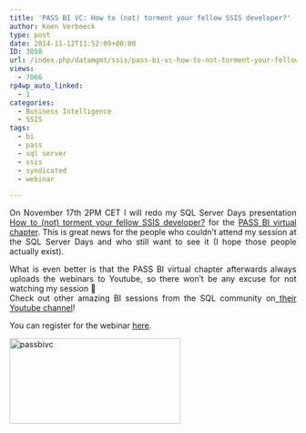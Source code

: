```yaml
---
title: 'PASS BI VC: How to (not) torment your fellow SSIS developer?'
author: Koen Verbeeck
type: post
date: 2014-11-12T11:52:09+00:00
ID: 3058
url: /index.php/datamgmt/ssis/pass-bi-vc-how-to-not-torment-your-fellow-ssis-developer/
views:
  - 7066
rp4wp_auto_linked:
  - 1
categories:
  - Business Intelligence
  - SSIS
tags:
  - bi
  - pass
  - sql server
  - ssis
  - syndicated
  - webinar

---
```

<p style="text-align: justify">
  On November 17th 2PM CET I will redo my SQL Server Days presentation <a href="/index.php/uncategorized/speaking-at-sql-server-days-2014/">How to (not) torment your fellow SSIS developer?</a> for the <a href="http://bi.sqlpass.org/">PASS BI virtual chapter</a>. This is great news for the people who couldn&#8217;t attend my session at the SQL Server Days and who still want to see it (I hope those people actually exist).
</p>

<p style="text-align: justify">
  What is even better is that the PASS BI virtual chapter afterwards always uploads the webinars to Youtube, so there won&#8217;t be any excuse for not watching my session 🙂<br /> Check out other amazing BI sessions from the SQL community on<a href="https://www.youtube.com/user/passbivc"> their Youtube channel</a>!
</p>

<p style="text-align: justify">
  You can register for the webinar <a href="https://attendee.gotowebinar.com/register/8118983337165731074">here</a>.
</p>

[<img class="alignnone wp-image-3059 size-medium" src="/wp-content/uploads/2014/11/passbivc-300x150.jpg" alt="passbivc" width="300" height="150" srcset="/wp-content/uploads/2014/11/passbivc-300x150.jpg 300w, /wp-content/uploads/2014/11/passbivc.jpg 400w" sizes="(max-width: 300px) 100vw, 300px" />][1]

 [1]: https://www.youtube.com/user/passbivc